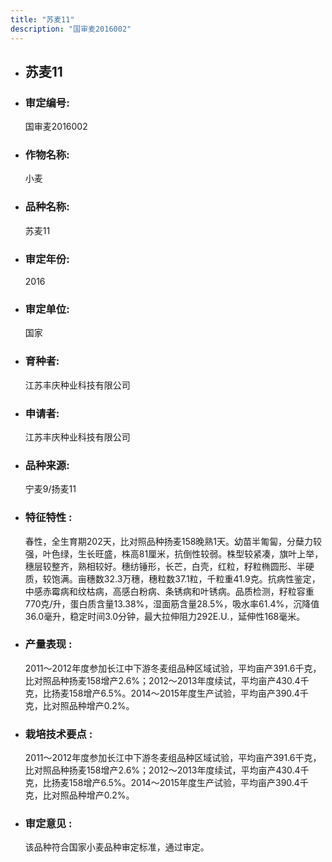 ```yaml
---
title: "苏麦11"
description: "国审麦2016002"
---
```

* ## 苏麦11
* ###  审定编号:  
   国审麦2016002

*  ### 作物名称:  
   小麦

*   ###  品种名称: 
    苏麦11

*   ### 审定年份: 
    2016

*   ### 审定单位:  
    国家

*   ### 育种者:  
    江苏丰庆种业科技有限公司

*   ### 申请者:  
    江苏丰庆种业科技有限公司

*   ### 品种来源:  
    宁麦9/扬麦11

*   ### 特征特性 : 
    春性，全生育期202天，比对照品种扬麦158晚熟1天。幼苗半匍匐，分蘖力较强，叶色绿，生长旺盛，株高81厘米，抗倒性较弱。株型较紧凑，旗叶上举，穗层较整齐，熟相较好。穗纺锤形，长芒，白壳，红粒，籽粒椭圆形、半硬质，较饱满。亩穗数32.3万穗，穗粒数37.1粒，千粒重41.9克。抗病性鉴定，中感赤霉病和纹枯病，高感白粉病、条锈病和叶锈病。品质检测，籽粒容重770克/升，蛋白质含量13.38%，湿面筋含量28.5%，吸水率61.4%，沉降值36.0毫升，稳定时间3.0分钟，最大拉伸阻力292E.U.，延伸性168毫米。

*   ### 产量表现 : 
    2011～2012年度参加长江中下游冬麦组品种区域试验，平均亩产391.6千克，比对照品种扬麦158增产2.6%；2012～2013年度续试，平均亩产430.4千克，比扬麦158增产6.5%。2014～2015年度生产试验，平均亩产390.4千克，比对照品种增产0.2%。

*   ### 栽培技术要点 : 
    2011～2012年度参加长江中下游冬麦组品种区域试验，平均亩产391.6千克，比对照品种扬麦158增产2.6%；2012～2013年度续试，平均亩产430.4千克，比扬麦158增产6.5%。2014～2015年度生产试验，平均亩产390.4千克，比对照品种增产0.2%。

*   ### 审定意见 : 
    该品种符合国家小麦品种审定标准，通过审定。
